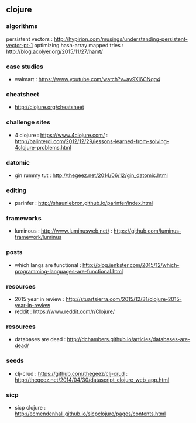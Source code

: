## clojure

### algorithms
persistent vectors : http://hypirion.com/musings/understanding-persistent-vector-pt-1
optimizing hash-array mapped tries : http://blog.acolyer.org/2015/11/27/hamt/

### case studies
- walmart : https://www.youtube.com/watch?v=av9Xi6CNqq4

### cheatsheet
- http://clojure.org/cheatsheet

### challenge sites
- 4 clojure : https://www.4clojure.com/ : http://balinterdi.com/2012/12/29/lessons-learned-from-solving-4clojure-problems.html

### datomic
- gin rummy tut : http://thegeez.net/2014/06/12/gin_datomic.html

### editing
- parinfer : http://shaunlebron.github.io/parinfer/index.html

### frameworks
- luminous : http://www.luminusweb.net/ : https://github.com/luminus-framework/luminus

### posts
- which langs are functional : http://blog.jenkster.com/2015/12/which-programming-languages-are-functional.html

### resources
- 2015 year in review : http://stuartsierra.com/2015/12/31/clojure-2015-year-in-review
- reddit : https://www.reddit.com/r/Clojure/

### resources
- databases are dead : http://dchambers.github.io/articles/databases-are-dead/

### seeds
- clj-crud : https://github.com/thegeez/clj-crud : http://thegeez.net/2014/04/30/datascript_clojure_web_app.html

### sicp
- sicp clojure : http://ecmendenhall.github.io/sicpclojure/pages/contents.html
